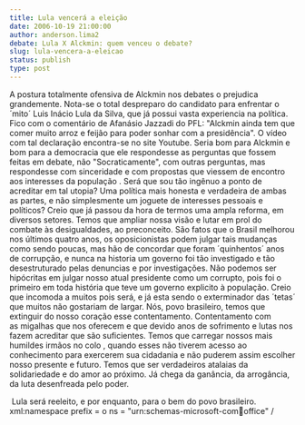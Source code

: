 ```yaml
---
title: Lula vencerá a eleição
date: 2006-10-19 21:00:00
author: anderson.lima2
debate: Lula X Alckmin: quem venceu o debate?
slug: lula-vencera-a-eleicao
status: publish 
type: post
---
```


A postura totalmente ofensiva de Alckmin nos debates o prejudica grandemente. Nota-se o total despreparo do candidato para enfrentar o ´mito´ Luis Inácio Lula da Silva, que já possui vasta experiencia na política. Fico com o comentário de Afanásio Jazzadi do PFL: "Alckmin ainda tem que comer muito arroz e feijão para poder sonhar com a presidência". O vídeo com tal declaração encontra-se no site Youtube. Seria bom para Alckmin e bom para a democracia que ele respondesse as perguntas que fossem feitas em debate, não "Socraticamente", com outras perguntas, mas respondesse com sinceridade e com propostas que viessem de encontro aos interesses da população . Será que sou tão ingênuo a ponto de acreditar em tal utopia? Uma política mais honesta e verdadeira de ambas as partes, e não simplesmente um joguete de interesses pessoais e políticos? Creio que já passou da hora de termos uma ampla reforma, em diversos setores. Temos que ampliar nossa visão e lutar em prol do combate às desigualdades, ao preconceito. São fatos que o Brasil melhorou nos últimos quatro anos, os oposicionistas podem julgar tais mudanças como sendo poucas, mas hão de concordar que foram ´quinhentos´ anos de corrupção, e nunca na historia um governo foi tão investigado e tão desestruturado pelas denuncias e por investigações. Não podemos ser hipócritas em julgar nosso atual presidente como um corrupto, pois foi o primeiro em toda história que teve um governo explicito à população. Creio que incomoda a muitos pois será, e já esta sendo o exterminador das ´tetas´ que muitos não gostariam de largar. Nós, povo brasileiro, temos que extinguir do nosso coração esse contentamento. Contentamento com as migalhas que nos oferecem e que devido anos de sofrimento e lutas nos fazem acreditar que são suficientes. Temos que carregar nossos mais humildes irmãos no colo , quando esses não tiverem acesso ao conhecimento para exercerem sua cidadania e não puderem assim escolher nosso presente e futuro. Temos que ser verdadeiros atalaias da solidariedade e do amor ao próximo. Já chega da ganância, da arrogância, da luta desenfreada pelo poder. 


 Lula será reeleito, e por enquanto, para o bem do povo brasileiro. xml:namespace prefix = o ns = "urn:schemas-microsoft-com:office:office" /


